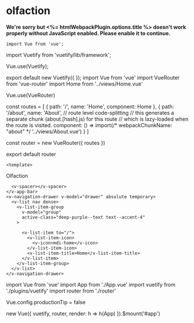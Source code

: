 # olfaction
<!DOCTYPE html>
<html lang="en">
  <head>
    <meta charset="utf-8">
    <meta http-equiv="X-UA-Compatible" content="IE=edge">
    <meta name="viewport" content="width=device-width,initial-scale=1.0">
    <link rel="icon" href="<%= BASE_URL %>favicon.ico">
    <title><%= htmlWebpackPlugin.options.title %></title>
    <link rel="stylesheet" href="https://fonts.googleapis.com/css?family=Roboto:100,300,400,500,700,900">
    <link rel="stylesheet" href="https://cdn.jsdelivr.net/npm/@mdi/font@latest/css/materialdesignicons.min.css">
  </head>
  <body>
    <noscript>
      <strong>We're sorry but <%= htmlWebpackPlugin.options.title %> doesn't work properly without JavaScript enabled. Please enable it to continue.</strong>
    </noscript>
    <div id="app"></div>
    <!-- built files will be auto injected -->
  </body>
</html>

<template>
  <v-container>
    <v-row class="text-center">
      <v-col cols="12">
        <v-img
          :src="require('../assets/logo.svg')"
          class="my-3"
          contain
          height="200"
        />
      </v-col>

      <v-col class="mb-4">
        <h1 class="display-2 font-weight-bold mb-3">
          Welcome to Vuetify
        </h1>

        <p class="subheading font-weight-regular">
          For help and collaboration with other Vuetify developers,
          <br>please join our online
          <a
            href="https://community.vuetifyjs.com"
            target="_blank"
          >Discord Community</a>
        </p>
      </v-col>

      <v-col
        class="mb-5"
        cols="12"
      >
        <h2 class="headline font-weight-bold mb-3">
          What's next?
        </h2>

        <v-row justify="center">
          <a
            v-for="(next, i) in whatsNext"
            :key="i"
            :href="next.href"
            class="subheading mx-3"
            target="_blank"
          >
            {{ next.text }}
          </a>
        </v-row>
      </v-col>

      <v-col
        class="mb-5"
        cols="12"
      >
        <h2 class="headline font-weight-bold mb-3">
          Important Links
        </h2>

        <v-row justify="center">
          <a
            v-for="(link, i) in importantLinks"
            :key="i"
            :href="link.href"
            class="subheading mx-3"
            target="_blank"
          >
            {{ link.text }}
          </a>
        </v-row>
      </v-col>

      <v-col
        class="mb-5"
        cols="12"
      >
        <h2 class="headline font-weight-bold mb-3">
          Ecosystem
        </h2>

        <v-row justify="center">
          <a
            v-for="(eco, i) in ecosystem"
            :key="i"
            :href="eco.href"
            class="subheading mx-3"
            target="_blank"
          >
            {{ eco.text }}
          </a>
        </v-row>
      </v-col>
    </v-row>
  </v-container>
</template>

<script>
  export default {
    name: 'HelloWorld',
    data: () => ({
      ecosystem: [
        {
          text: 'vuetify-loader',
          href: 'https://github.com/vuetifyjs/vuetify-loader',
        },
        {
          text: 'github',
          href: 'https://github.com/vuetifyjs/vuetify',
        },
        {
          text: 'awesome-vuetify',
          href: 'https://github.com/vuetifyjs/awesome-vuetify',
        },
      ],
      importantLinks: [
        {
          text: 'Documentation',
          href: 'https://vuetifyjs.com',
        },
        {
          text: 'Chat',
          href: 'https://community.vuetifyjs.com',
        },
        {
          text: 'Made with Vuetify',
          href: 'https://madewithvuejs.com/vuetify',
        },
        {
          text: 'Twitter',
          href: 'https://twitter.com/vuetifyjs',
        },
        {
          text: 'Articles',
          href: 'https://medium.com/vuetify',
        },
      ],
      whatsNext: [
        {
          text: 'Explore components',
          href: 'https://vuetifyjs.com/components/api-explorer',
        },
        {
          text: 'Select a layout',
          href: 'https://vuetifyjs.com/getting-started/pre-made-layouts',
        },
        {
          text: 'Frequently Asked Questions',
          href: 'https://vuetifyjs.com/getting-started/frequently-asked-questions',
        },
      ],
    }),
  }
</script>
<template>
  <v-container>
    <v-row class="text-center">
      <v-col cols="12">
        <v-img
          :src="require('../assets/logo.svg')"
          class="my-3"
          contain
          height="200"
        />
      </v-col>

      <v-col class="mb-4">
        <h1 class="display-2 font-weight-bold mb-3">
          Home Test
        </h1>

        <p class="subheading font-weight-regular">
          For help and collaboration with other Vuetify developers,
          <br>please join our online
          <a
            href="https://community.vuetifyjs.com"
            target="_blank"
          >Discord Community</a>
        </p>
      </v-col>

      <v-col
        class="mb-5"
        cols="12"
      >
        <h2 class="headline font-weight-bold mb-3">
          What's next?
        </h2>

        <v-row justify="center">
          <a
            v-for="(next, i) in whatsNext"
            :key="i"
            :href="next.href"
            class="subheading mx-3"
            target="_blank"
          >
            {{ next.text }}
          </a>
        </v-row>
      </v-col>

      <v-col
        class="mb-5"
        cols="12"
      >
        <h2 class="headline font-weight-bold mb-3">
          Important Links
        </h2>

        <v-row justify="center">
          <a
            v-for="(link, i) in importantLinks"
            :key="i"
            :href="link.href"
            class="subheading mx-3"
            target="_blank"
          >
            {{ link.text }}
          </a>
        </v-row>
      </v-col>

      <v-col
        class="mb-5"
        cols="12"
      >
        <h2 class="headline font-weight-bold mb-3">
          Ecosystem
        </h2>

        <v-row justify="center">
          <a
            v-for="(eco, i) in ecosystem"
            :key="i"
            :href="eco.href"
            class="subheading mx-3"
            target="_blank"
          >
            {{ eco.text }}
          </a>
        </v-row>
      </v-col>
    </v-row>
  </v-container>
</template>

<script>
  export default {
    name: 'HelloWorld',
    data: () => ({
      
    }),
  }
</script>
    import Vue from 'vue';
import Vuetify from 'vuetify/lib/framework';

Vue.use(Vuetify);

export default new Vuetify({
});
    import Vue from 'vue'
import VueRouter from 'vue-router'
import Home from '../views/Home.vue'

Vue.use(VueRouter)

const routes = [
  {
    path: '/',
    name: 'Home',
    component: Home
  },
  {
    path: '/about',
    name: 'About',
    // route level code-splitting
    // this generates a separate chunk (about.[hash].js) for this route
    // which is lazy-loaded when the route is visited.
    component: () => import(/* webpackChunkName: "about" */ '../views/About.vue')
  }
]

const router = new VueRouter({
  routes
})

export default router
    <template>
  <div class="about">
    <h1>This is an about page</h1>
  </div>
</template>
    <template>
  <div class="home">
    <img alt="Vue logo" src="../assets/logo.png">
    <HelloWorld msg="Welcome to Your Vue.js App"/>
  </div>
</template>

<script>
// @ is an alias to /src
import HelloWorld from '@/components/HelloWorld.vue'
export default {
  name: 'Home',
  components: {
    HelloWorld
  }
}
</script>
    
    <template>
  <v-app>
    <v-app-bar app dense dark color="blue darken - 3">
      <v-app-bar-nav-icon @click="drawer = true"></v-app-bar-nav-icon>
      <v-toolbar-title>Olfaction</v-toolbar-title>

      <v-spacer></v-spacer>
    </v-app-bar>
    <v-navigation-drawer v-model="drawer" absolute temporary>
      <v-list nav dense>
        <v-list-item-group
          v-model="group"
          active-class="deep-purple--text text--accent-4"
        >
        
          <v-list-item to="/">
            <v-list-item-icon>
              <v-icon>mdi-home</v-icon>
            </v-list-item-icon>
            <v-list-item-title>Home</v-list-item-title>
          </v-list-item>
        </v-list-item-group>
      </v-list>
    </v-navigation-drawer>
  </v-app>
</template>


<script>
export default {
  data() {
    return {
      drawer: false,
      group: null,
    };
  },
};
</script>
    
    
import Vue from 'vue'
import App from './App.vue'
import vuetify from './plugins/vuetify'
import router from './router'

Vue.config.productionTip = false

new Vue({
  vuetify,
  router,
  render: h => h(App)
}).$mount('#app')
